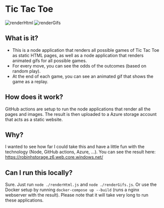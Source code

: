 # Tic Tac Toe

![renderHtml](https://github.com/hermanussen/tictactoe/workflows/renderHtml/badge.svg) ![renderGifs](https://github.com/hermanussen/tictactoe/workflows/renderGifs/badge.svg)

## What is it?

- This is a node application that renders all possible games of Tic Tac Toe as static HTML pages, as well as a node application that renders animated gifs for all possible games.
- For every move, you can see the odds of the outcomes (based on random play).
- At the end of each game, you can see an animated gif that shows the game as a replay.

## How does it work?

GitHub actions are setup to run the node applications that render all the pages and images. The result is then uploaded to a Azure storage account that acts as a static website.

## Why?

I wanted to see how far I could take this and have a little fun with the technology (Node, GitHub actions, Azure, ...). You can see the result here: https://robinhstorage.z6.web.core.windows.net/

## Can I run this locally?

Sure. Just run `node ./renderHtml.js` and `node ./renderGifs.js`. Or use the Docker setup by running `docker-compose up --build` (runs a nginx webserver with the result). Please note that it will take very long to run these applications.